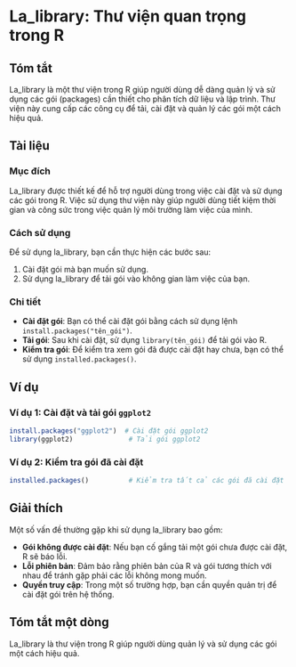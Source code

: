 <!--
Meta Description: # La_library: Thư viện quan trọng trong R ## Tóm tắt La_library là một thư viện trong R giúp người dùng dễ dàng quản lý và sử dụng các gói (packages) ...
Meta Keywords: gói, cài, đặt, dụng, các
-->

# La_library: Thư viện quan trọng trong R

## Tóm tắt
La_library là một thư viện trong R giúp người dùng dễ dàng quản lý và sử dụng các gói (packages) cần thiết cho phân tích dữ liệu và lập trình. Thư viện này cung cấp các công cụ để tải, cài đặt và quản lý các gói một cách hiệu quả.

## Tài liệu
### Mục đích
La_library được thiết kế để hỗ trợ người dùng trong việc cài đặt và sử dụng các gói trong R. Việc sử dụng thư viện này giúp người dùng tiết kiệm thời gian và công sức trong việc quản lý môi trường làm việc của mình.

### Cách sử dụng
Để sử dụng la_library, bạn cần thực hiện các bước sau:
1. Cài đặt gói mà bạn muốn sử dụng.
2. Sử dụng la_library để tải gói vào không gian làm việc của bạn.

### Chi tiết
- **Cài đặt gói**: Bạn có thể cài đặt gói bằng cách sử dụng lệnh `install.packages("tên_gói")`.
- **Tải gói**: Sau khi cài đặt, sử dụng `library(tên_gói)` để tải gói vào R.
- **Kiểm tra gói**: Để kiểm tra xem gói đã được cài đặt hay chưa, bạn có thể sử dụng `installed.packages()`.

## Ví dụ
### Ví dụ 1: Cài đặt và tải gói `ggplot2`
```R
install.packages("ggplot2")  # Cài đặt gói ggplot2
library(ggplot2)              # Tải gói ggplot2
```

### Ví dụ 2: Kiểm tra gói đã cài đặt
```R
installed.packages()          # Kiểm tra tất cả các gói đã cài đặt
```

## Giải thích
Một số vấn đề thường gặp khi sử dụng la_library bao gồm:
- **Gói không được cài đặt**: Nếu bạn cố gắng tải một gói chưa được cài đặt, R sẽ báo lỗi.
- **Lỗi phiên bản**: Đảm bảo rằng phiên bản của R và gói tương thích với nhau để tránh gặp phải các lỗi không mong muốn.
- **Quyền truy cập**: Trong một số trường hợp, bạn cần quyền quản trị để cài đặt gói trên hệ thống.

## Tóm tắt một dòng
La_library là thư viện trong R giúp người dùng quản lý và sử dụng các gói một cách hiệu quả.